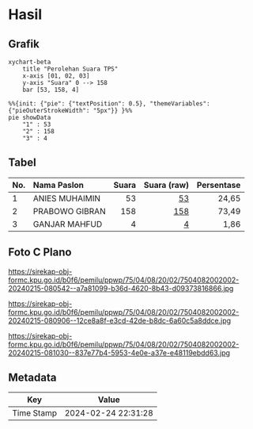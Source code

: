 # Hasil

## Grafik

```mermaid
xychart-beta
    title "Perolehan Suara TPS"
    x-axis [01, 02, 03]
    y-axis "Suara" 0 --> 158
    bar [53, 158, 4]
```

```mermaid
%%{init: {"pie": {"textPosition": 0.5}, "themeVariables": {"pieOuterStrokeWidth": "5px"}} }%%
pie showData
    "1" : 53
    "2" : 158
    "3" : 4
```

## Tabel

| No. | Nama Paslon    | Suara | Suara (raw) | Persentase |
|:--- |:-------------- | -----:| -----------:| ----------:|
| 1   | ANIES MUHAIMIN | 53    | [53][p-1]   | 24,65      |
| 2   | PRABOWO GIBRAN | 158   | [158][p-2]  | 73,49      |
| 3   | GANJAR MAHFUD  | 4     | [4][p-3]    | 1,86       |


[p-1]: https://github.com/gigit-pemilu/pemilu-2024-75-gorontalo/blob/main/pilpres/hitung-suara/sub/75-gorontalo/sub/04-pohuwato/sub/08-dengilo/sub/2002-karya-baru/sub/002-tps/sub/paslon-1.txt
[p-2]: https://github.com/gigit-pemilu/pemilu-2024-75-gorontalo/blob/main/pilpres/hitung-suara/sub/75-gorontalo/sub/04-pohuwato/sub/08-dengilo/sub/2002-karya-baru/sub/002-tps/sub/paslon-2.txt
[p-3]: https://github.com/gigit-pemilu/pemilu-2024-75-gorontalo/blob/main/pilpres/hitung-suara/sub/75-gorontalo/sub/04-pohuwato/sub/08-dengilo/sub/2002-karya-baru/sub/002-tps/sub/paslon-3.txt

## Foto C Plano

https://sirekap-obj-formc.kpu.go.id/b0f6/pemilu/ppwp/75/04/08/20/02/7504082002002-20240215-080542--a7a81099-b36d-4620-8b43-d09373816866.jpg

https://sirekap-obj-formc.kpu.go.id/b0f6/pemilu/ppwp/75/04/08/20/02/7504082002002-20240215-080906--12ce8a8f-e3cd-42de-b8dc-6a60c5a8ddce.jpg

https://sirekap-obj-formc.kpu.go.id/b0f6/pemilu/ppwp/75/04/08/20/02/7504082002002-20240215-081030--837e77b4-5953-4e0e-a37e-e48119ebdd63.jpg


## Metadata

| Key        | Value               |
| ---------- | ------------------- |
| Time Stamp | 2024-02-24 22:31:28 |




